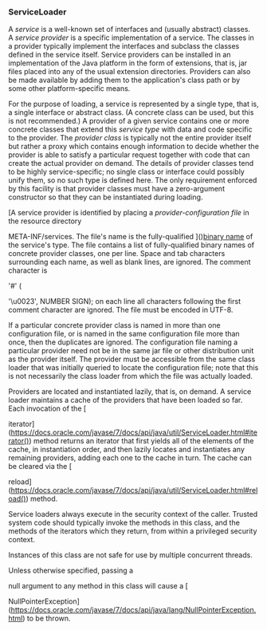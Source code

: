 ### ServiceLoader

A _service_ is a well-known set of interfaces and (usually abstract) classes. A _service provider_ is a specific implementation of a service. The classes in a provider typically implement the interfaces and subclass the classes defined in the service itself. Service providers can be installed in an implementation of the Java platform in the form of extensions, that is, jar files placed into any of the usual extension directories. Providers can also be made available by adding them to the application's class path or by some other platform-specific means.

For the purpose of loading, a service is represented by a single type, that is, a single interface or abstract class. (A concrete class can be used, but this is not recommended.) A provider of a given service contains one or more concrete classes that extend this _service type_ with data and code specific to the provider. The _provider class_ is typically not the entire provider itself but rather a proxy which contains enough information to decide whether the provider is able to satisfy a particular request together with code that can create the actual provider on demand. The details of provider classes tend to be highly service-specific; no single class or interface could possibly unify them, so no such type is defined here. The only requirement enforced by this facility is that provider classes must have a zero-argument constructor so that they can be instantiated during loading.

[A service provider is identified by placing a _provider-configuration file_ in the resource directory 

META-INF/services. The file's name is the fully-qualified ]()[binary name](https://docs.oracle.com/javase/7/docs/api/java/lang/ClassLoader.html#name) of the service's type. The file contains a list of fully-qualified binary names of concrete provider classes, one per line. Space and tab characters surrounding each name, as well as blank lines, are ignored. The comment character is 

'#' (

'\u0023', NUMBER SIGN); on each line all characters following the first comment character are ignored. The file must be encoded in UTF-8.

If a particular concrete provider class is named in more than one configuration file, or is named in the same configuration file more than once, then the duplicates are ignored. The configuration file naming a particular provider need not be in the same jar file or other distribution unit as the provider itself. The provider must be accessible from the same class loader that was initially queried to locate the configuration file; note that this is not necessarily the class loader from which the file was actually loaded.

Providers are located and instantiated lazily, that is, on demand. A service loader maintains a cache of the providers that have been loaded so far. Each invocation of the [

iterator](https://docs.oracle.com/javase/7/docs/api/java/util/ServiceLoader.html#iterator()) method returns an iterator that first yields all of the elements of the cache, in instantiation order, and then lazily locates and instantiates any remaining providers, adding each one to the cache in turn. The cache can be cleared via the [

reload](https://docs.oracle.com/javase/7/docs/api/java/util/ServiceLoader.html#reload()) method.

Service loaders always execute in the security context of the caller. Trusted system code should typically invoke the methods in this class, and the methods of the iterators which they return, from within a privileged security context.

Instances of this class are not safe for use by multiple concurrent threads.

Unless otherwise specified, passing a 

null argument to any method in this class will cause a [

NullPointerException](https://docs.oracle.com/javase/7/docs/api/java/lang/NullPointerException.html) to be thrown.